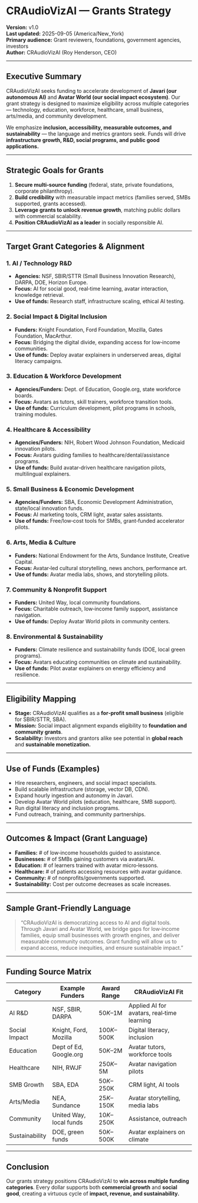 # CRAudioVizAI — Grants Strategy

**Version:** v1.0  
**Last updated:** 2025-09-05 (America/New_York)  
**Primary audience:** Grant reviewers, foundations, government agencies, investors  
**Author:** CRAudioVizAI (Roy Henderson, CEO)  

---
## Executive Summary
CRAudioVizAI seeks funding to accelerate development of **Javari (our autonomous AI)** and **Avatar World (our social impact ecosystem)**. Our grant strategy is designed to maximize eligibility across multiple categories — technology, education, workforce, healthcare, small business, arts/media, and community development.  

We emphasize **inclusion, accessibility, measurable outcomes, and sustainability** — the language and metrics grantors seek. Funds will drive **infrastructure growth, R&D, social programs, and public good applications.**


---
## Strategic Goals for Grants
1. **Secure multi‑source funding** (federal, state, private foundations, corporate philanthropy).  
2. **Build credibility** with measurable impact metrics (families served, SMBs supported, grants accessed).  
3. **Leverage grants to unlock revenue growth**, matching public dollars with commercial scalability.  
4. **Position CRAudioVizAI as a leader** in socially responsible AI.


---
## Target Grant Categories & Alignment

### 1. AI / Technology R&D
- **Agencies:** NSF, SBIR/STTR (Small Business Innovation Research), DARPA, DOE, Horizon Europe.  
- **Focus:** AI for social good, real‑time learning, avatar interaction, knowledge retrieval.  
- **Use of funds:** Research staff, infrastructure scaling, ethical AI testing.


### 2. Social Impact & Digital Inclusion
- **Funders:** Knight Foundation, Ford Foundation, Mozilla, Gates Foundation, MacArthur.  
- **Focus:** Bridging the digital divide, expanding access for low‑income communities.  
- **Use of funds:** Deploy avatar explainers in underserved areas, digital literacy campaigns.


### 3. Education & Workforce Development
- **Agencies/Funders:** Dept. of Education, Google.org, state workforce boards.  
- **Focus:** Avatars as tutors, skill trainers, workforce transition tools.  
- **Use of funds:** Curriculum development, pilot programs in schools, training modules.


### 4. Healthcare & Accessibility
- **Agencies/Funders:** NIH, Robert Wood Johnson Foundation, Medicaid innovation pilots.  
- **Focus:** Avatars guiding families to healthcare/dental/assistance programs.  
- **Use of funds:** Build avatar‑driven healthcare navigation pilots, multilingual explainers.


### 5. Small Business & Economic Development
- **Agencies/Funders:** SBA, Economic Development Administration, state/local innovation funds.  
- **Focus:** AI marketing tools, CRM light, avatar sales assistants.  
- **Use of funds:** Free/low‑cost tools for SMBs, grant‑funded accelerator pilots.


### 6. Arts, Media & Culture
- **Funders:** National Endowment for the Arts, Sundance Institute, Creative Capital.  
- **Focus:** Avatar‑led cultural storytelling, news anchors, performance art.  
- **Use of funds:** Avatar media labs, shows, and storytelling pilots.


### 7. Community & Nonprofit Support
- **Funders:** United Way, local community foundations.  
- **Focus:** Charitable outreach, low‑income family support, assistance navigation.  
- **Use of funds:** Deploy Avatar World pilots in community centers.


### 8. Environmental & Sustainability
- **Funders:** Climate resilience and sustainability funds (DOE, local green programs).  
- **Focus:** Avatars educating communities on climate and sustainability.  
- **Use of funds:** Pilot avatar explainers on energy efficiency and resilience.


---
## Eligibility Mapping
- **Stage:** CRAudioVizAI qualifies as a **for‑profit small business** (eligible for SBIR/STTR, SBA).  
- **Mission:** Social impact alignment expands eligibility to **foundation and community grants**.  
- **Scalability:** Investors and grantors alike see potential in **global reach** and **sustainable monetization.**


---
## Use of Funds (Examples)
- Hire researchers, engineers, and social impact specialists.  
- Build scalable infrastructure (storage, vector DB, CDN).  
- Expand hourly ingestion and autonomy in Javari.  
- Develop Avatar World pilots (education, healthcare, SMB support).  
- Run digital literacy and inclusion programs.  
- Fund outreach, training, and community partnerships.


---
## Outcomes & Impact (Grant Language)
- **Families:** # of low‑income households guided to assistance.  
- **Businesses:** # of SMBs gaining customers via avatars/AI.  
- **Education:** # of learners trained with avatar micro‑lessons.  
- **Healthcare:** # of patients accessing resources with avatar guidance.  
- **Community:** # of nonprofits/governments supported.  
- **Sustainability:** Cost per outcome decreases as scale increases.


---
## Sample Grant‑Friendly Language
> “CRAudioVizAI is democratizing access to AI and digital tools. Through Javari and Avatar World, we bridge gaps for low‑income families, equip small businesses with growth engines, and deliver measurable community outcomes. Grant funding will allow us to expand access, reduce inequities, and ensure sustainable impact.”


---
## Funding Source Matrix
| Category | Example Funders | Award Range | CRAudioVizAI Fit |
|----------|-----------------|--------------|-----------------|
| AI R&D | NSF, SBIR, DARPA | $50K–$1M | Applied AI for avatars, real‑time learning |
| Social Impact | Knight, Ford, Mozilla | $100K–$500K | Digital literacy, inclusion |
| Education | Dept of Ed, Google.org | $50K–$2M | Avatar tutors, workforce tools |
| Healthcare | NIH, RWJF | $250K–$5M | Avatar navigation pilots |
| SMB Growth | SBA, EDA | $50K–$250K | CRM light, AI tools |
| Arts/Media | NEA, Sundance | $25K–$150K | Avatar storytelling, media labs |
| Community | United Way, local funds | $10K–$250K | Assistance, outreach |
| Sustainability | DOE, green funds | $50K–$500K | Avatar explainers on climate |

---
## Conclusion
Our grants strategy positions CRAudioVizAI to **win across multiple funding categories**. Every dollar supports both **commercial growth** and **social good**, creating a virtuous cycle of **impact, revenue, and sustainability.**

